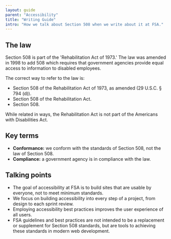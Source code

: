 ```yaml
---
layout: guide
parent: "Accessibility"
title: "Writing Guide"
intro: "How we talk about Section 508 when we write about it at FSA."
---
```


## The law

Section 508 is part of the 'Rehabilitation Act of 1973.' The law was amended in 1998 to add 508 which requires that government agencies provide equal access to information to disabled employees.

The correct way to refer to the law is:

* Section 508 of the Rehabilitation Act of 1973, as amended (29 U.S.C. § 794 (d)).
* Section 508 of the Rehabilitation Act.
* Section 508.

While related in ways, the Rehabilitation Act is not part of the Americans with Disabilities Act.

## Key terms

* **Conformance:** we conform with the standards of Section 508, not the law of Section 508.
* **Compliance:** a government agency is in compliance with the law.

## Talking points

* The goal of accessibility at FSA is to build sites that are usable by everyone, not to meet minimum standards.
* We focus on building accessibility into every step of a project, from design to each sprint review.
* Employing accessibility best practices improves the user experience of all users.
* FSA guidelines and best practices are not intended to be a replacement or supplement for Section 508 standards, but are tools to achieving these standards in modern web development.
